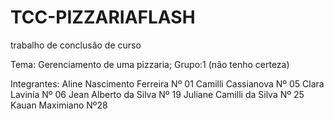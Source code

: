 # TCC-PIZZARIAFLASH
trabalho de conclusão de curso

Tema: Gerenciamento de uma pizzaria;
Grupo:1 (não tenho certeza) 

Integrantes:
Aline Nascimento Ferreira Nº 01
Camilli Cassianova Nº 05
Clara Lavinía Nº 06
Jean Alberto da Silva Nº 19
Juliane Camilli da Silva Nº 25
Kauan Maximiano Nº28

